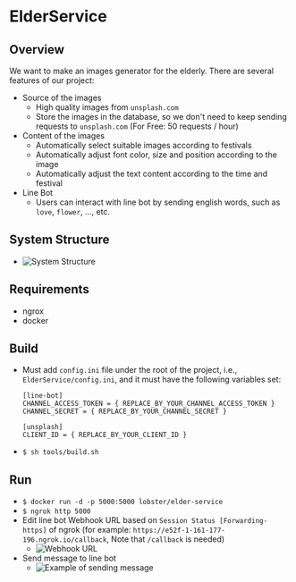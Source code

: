 
# ElderService

## Overview

We want to make an images generator for the elderly. There are several features of our project:

* Source of the images
  * High quality images from `unsplash.com `
  * Store the images in the database, so we don't need to keep sending requests to `unsplash.com` (For Free: 50 requests / hour)
* Content of the images
  * Automatically select suitable images according to festivals
  * Automatically adjust font color, size and position according to the image
  * Automatically adjust the text content according to the time and festival
* Line Bot
  * Users can interact with line bot by sending english words, such as `love`, `flower`, ..., etc.

## System Structure

* ![System Structure](https://i.imgur.com/3bzkkyp.jpg)

## Requirements

* ngrox
* docker

## Build

* Must add `config.ini` file under the root of the project, i.e.,  `ElderService/config.ini`, and it must have the following variables set:

    ```=ini
    [line-bot]
    CHANNEL_ACCESS_TOKEN = { REPLACE_BY_YOUR_CHANNEL_ACCESS_TOKEN }
    CHANNEL_SECRET = { REPLACE_BY_YOUR_CHANNEL_SECRET }

    [unsplash]
    CLIENT_ID = { REPLACE_BY_YOUR_CLIENT_ID }
    ```

* `$ sh tools/build.sh`

## Run

* `$ docker run -d -p 5000:5000 lobster/elder-service`
* `$ ngrok http 5000`
* Edit line bot Webhook URL based on `Session Status [Forwarding-https]` of ngrok (for example: `https://e52f-1-161-177-196.ngrok.io/callback`, Note that `/callback` is needed)
  * ![Webhook URL](https://i.imgur.com/KSWvVbW.png)
* Send message to line bot
  * ![Example of sending message](https://i.imgur.com/jWtvOO1.png)
